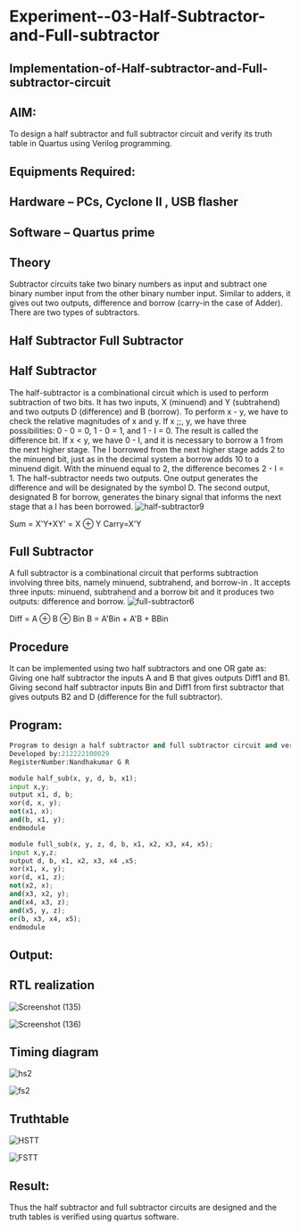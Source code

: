# Experiment--03-Half-Subtractor-and-Full-subtractor
## Implementation-of-Half-subtractor-and-Full-subtractor-circuit
## AIM:
To design a half subtractor and full subtractor circuit and verify its truth table in Quartus using Verilog programming.

## Equipments Required:
## Hardware – PCs, Cyclone II , USB flasher
## Software – Quartus prime
## Theory
Subtractor circuits take two binary numbers as input and subtract one binary number input from the other binary number input. Similar to adders, it gives out two outputs, difference and borrow (carry-in the case of Adder). There are two types of subtractors.

## Half Subtractor Full Subtractor
## Half Subtractor
The half-subtractor is a combinational circuit which is used to perform subtraction of two bits. It has two inputs, X (minuend) and Y (subtrahend) and two outputs D (difference) and B (borrow). To perform x - y, we have to check the relative magnitudes of x and y. If x ;;, y, we have three possibilities: 0 - 0 = 0, 1 - 0 = 1, and 1 - I = 0. The result is called the difference bit. If x < y, we have 0 - I, and it is necessary to borrow a 1 from the next higher stage. The I borrowed from the next higher stage adds 2 to the minuend bit, just as in the decimal system a borrow adds 10 to a minuend digit. With the minuend equal to 2, the difference becomes 2 - I = 1. The half-subtractor needs two outputs. One output generates the difference and will be designated by the symbol D. The second output, designated B for borrow, generates the binary signal that informs the next stage that a I has been borrowed.
![half-subtractor9](https://user-images.githubusercontent.com/36288975/166112538-58c3bc7c-ee5d-4e6a-ac8d-8e8328efe27a.png)


Sum = X'Y+XY' = X ⊕ Y
Carry=X'Y

## Full Subtractor
A full subtractor is a combinational circuit that performs subtraction involving three bits, namely minuend, subtrahend, and borrow-in . It accepts three inputs: minuend, subtrahend and a borrow bit and it produces two outputs: difference and borrow. 
![full-subtractor6](https://user-images.githubusercontent.com/36288975/166112541-24c68359-3de8-4674-ae22-8272ffc385ed.png)


Diff = A ⊕ B ⊕ Bin B = A'Bin + A'B + BBin

## Procedure
It can be implemented using two half subtractors and one OR gate as: Giving one half subtractor the inputs A and B that gives outputs Diff1 and B1. Giving second half subtractor inputs Bin and Diff1 from first subtractor that gives outputs B2 and D (difference for the full subtractor).


## Program:
```py
Program to design a half subtractor and full subtractor circuit and verify its truth table in quartus using Verilog programming.
Developed by:212222100029 
RegisterNumber:Nandhakumar G R 

module half_sub(x, y, d, b, x1);
input x,y;
output x1, d, b;
xor(d, x, y);
not(x1, x);
and(b, x1, y);
endmodule

module full_sub(x, y, z, d, b, x1, x2, x3, x4, x5);
input x,y,z;
output d, b, x1, x2, x3, x4 ,x5;
xor(x1, x, y);
xor(d, x1, z);
not(x2, x);
and(x3, x2, y);
and(x4, x3, z);
and(x5, y, z);
or(b, x3, x4, x5);
endmodule

```

## Output:
##  RTL realization
![Screenshot (135)](https://github.com/Nandhakumar1313/Experiment--03-Half-Subtractor-and-Full-subtractor/assets/120230694/5d1850aa-449e-4837-8975-12d3f89c3f31)




![Screenshot (136)](https://github.com/Nandhakumar1313/Experiment--03-Half-Subtractor-and-Full-subtractor/assets/120230694/cd685f14-8aac-46d2-983b-5b3ca4f77f31)




## Timing diagram 



![hs2](https://user-images.githubusercontent.com/120230694/232976877-9cc736e6-7a6d-40b2-bc76-83f89c8dc24a.png)

![fs2](https://user-images.githubusercontent.com/120230694/232976905-653f7fb9-de3e-4c53-a6b9-be3c261f1495.png)

## Truthtable

![HSTT](https://user-images.githubusercontent.com/120230694/232977257-40ef21e8-1660-4abe-8502-146addf8c65a.png)


![FSTT](https://user-images.githubusercontent.com/120230694/232977285-6f9c2b1f-490a-4b3a-9a4b-0230795ec178.png)




## Result:
Thus the half subtractor and full subtractor circuits are designed and the truth tables is verified using quartus software.
